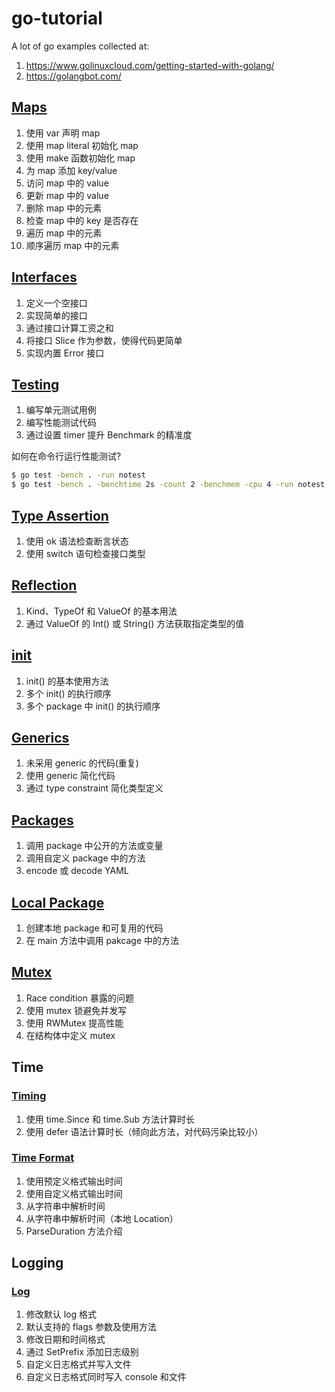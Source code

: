 # go-tutorial

A lot of go examples collected at:

1. https://www.golinuxcloud.com/getting-started-with-golang/
2. https://golangbot.com/

## [Maps](./maps/main.go)

1. 使用 var 声明 map
2. 使用 map literal 初始化 map
3. 使用 make 函数初始化 map
4. 为 map 添加 key/value
5. 访问 map 中的 value
6. 更新 map 中的 value
7. 删除 map 中的元素
8. 检查 map 中的 key 是否存在
9. 遍历 map 中的元素
10. 顺序遍历 map 中的元素

## [Interfaces](./interfaces/main.go)

1. 定义一个空接口
2. 实现简单的接口
3. 通过接口计算工资之和
4. 将接口 Slice 作为参数，使得代码更简单
5. 实现内置 Error 接口

## [Testing](./tests/main_test.go)

1. 编写单元测试用例
2. 编写性能测试代码
3. 通过设置 timer 提升 Benchmark 的精准度

如何在命令行运行性能测试?

```bash
$ go test -bench . -run notest
$ go test -bench . -benchtime 2s -count 2 -benchmem -cpu 4 -run notest
```

## [Type Assertion](./type-assertion/main.go)

1. 使用 ok 语法检查断言状态
2. 使用 switch 语句检查接口类型

## [Reflection](./reflection/main.go)

1. Kind、TypeOf 和 ValueOf 的基本用法
2. 通过 ValueOf 的 Int() 或 String() 方法获取指定类型的值

## [init](./init/main.go)

1. init() 的基本使用方法
2. 多个 init() 的执行顺序
3. 多个 package 中 init() 的执行顺序

## [Generics](./generics/main.go)

1. 未采用 generic 的代码(重复)
2. 使用 generic 简化代码
3. 通过 type constraint 简化类型定义

## [Packages](./packages/main.go)

1. 调用 package 中公开的方法或变量
2. 调用自定义 package 中的方法
3. encode 或 decode YAML

## [Local Package](./local-package/main.go)

1. 创建本地 package 和可复用的代码
2. 在 main 方法中调用 pakcage 中的方法

## [Mutex](./mutex/main.go)

1. Race condition 暴露的问题
2. 使用 mutex 锁避免并发写
3. 使用 RWMutex 提高性能
4. 在结构体中定义 mutex

## Time

### [Timing](./time/timing/main.go)

1. 使用 time.Since 和 time.Sub 方法计算时长
2. 使用 defer 语法计算时长（倾向此方法，对代码污染比较小）

### [Time Format](./time/time_format/main.go)

1. 使用预定义格式输出时间
2. 使用自定义格式输出时间
3. 从字符串中解析时间
4. 从字符串中解析时间（本地 Location）
5. ParseDuration 方法介绍

## Logging

### [Log](./logging/log/main.go)

1. 修改默认 log 格式
2. 默认支持的 flags 参数及使用方法
3. 修改日期和时间格式
4. 通过 SetPrefix 添加日志级别
5. 自定义日志格式并写入文件
6. 自定义日志格式同时写入 console 和文件

